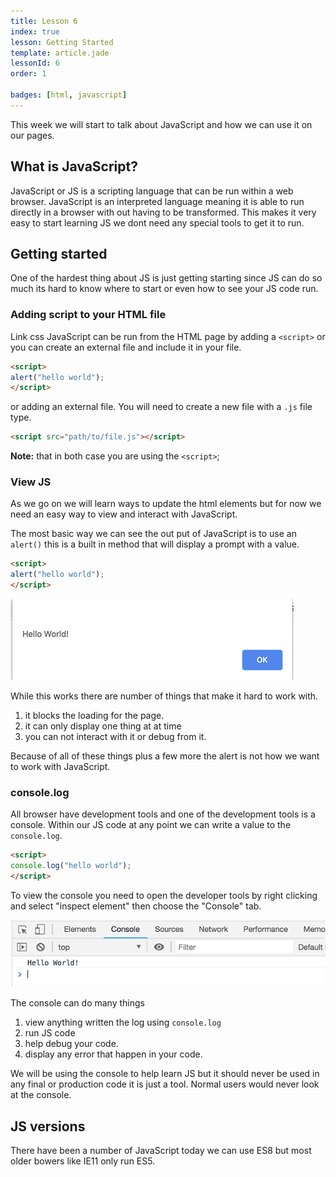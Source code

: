```yaml
---
title: Lesson 6
index: true
lesson: Getting Started
template: article.jade
lessonId: 6
order: 1

badges: [html, javascript]
---
```


This week we will start to talk about JavaScript and how we can use it on our pages.

<span class="more"></span>

## What is JavaScript?

JavaScript or JS is a scripting language that can be run within a web browser.  JavaScript is an interpreted language meaning it is able to run directly in a browser with out having to be transformed.  This makes it very easy to start learning JS we dont need any special tools to get it to run.

## Getting started

One of the hardest thing about JS is just getting starting since JS can do so much its hard to know where to start or even how to see your JS code run.

### Adding script to your HTML file

Link css JavaScript can be run from the HTML page by adding a `<script>` or you can create an external file and include it in your file.

```html
<script>
alert("hello world");
</script>
```

or adding an external file.  You will need to create a new file with a `.js` file type.

```html
<script src="path/to/file.js"></script>
```

**Note:** that in both case you are using the `<script>`;

### View JS

As we go on we will learn ways to update the html elements but for now we need an easy way to view and interact with JavaScript.

The most basic way we can see the out put of JavaScript is to use an `alert()` this is a built in method that will display a prompt with a value.

```html
<script>
alert("hello world");
</script>
```

![](./images/alert.png)

While this works there are number of things that make it hard to work with.

1. it blocks the loading for the page.
2. it can only display one thing at at time
3. you can not interact with it or debug from it.

Because of all of these things plus a few more the alert is not how we want to work with JavaScript.

### console.log

All browser have development tools and one of the development tools is a console.  Within our JS code at any point we can write a value to the `console.log`.

```html
<script>
console.log("hello world");
</script>
```

To view the console you need to open the developer tools by right clicking and select "inspect element" then choose the "Console" tab.

![](./images/console.png)

The console can do many things

1. view anything written the log using `console.log`
2. run JS code
3. help debug your code.
4. display any error that happen in your code.

We will be using the console to help learn JS but it should never be used in any final or production code it is just a tool.  Normal users would never look at the console.

## JS versions

There have been a number of JavaScript today we can use ES8 but most older bowers like IE11 only run ES5.